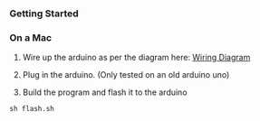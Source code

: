 ### Getting Started

### On a Mac
1) Wire up the arduino as per the diagram here: [Wiring Diagram](/rust-arduino-spaceship-interface/assets/wiring-diagram.png)

1) Plug in the arduino. (Only tested on an old arduino uno)

2) Build the program and flash it to the arduino
```
sh flash.sh
```